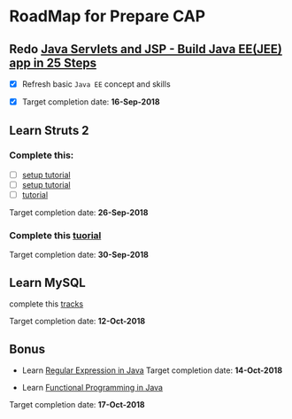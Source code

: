 # RoadMap for Prepare CAP

## Redo [Java Servlets and JSP - Build Java EE(JEE) app in 25 Steps](https://in28minutes1.teachable.com/courses/enrolled/259228)

- [x] Refresh basic ```Java EE``` concept and skills

- [x] Target completion date: **16-Sep-2018**

## Learn Struts 2
### Complete this:
- [ ] [setup tutorial](https://youtu.be/2vmsJ8WUhOU)
- [ ] [setup tutorial](https://o7planning.org/en/10329/struts2-tutorial-for-beginners)
- [ ] [tutorial](https://www.youtube.com/watch?v=f46WEeM8HTA&list=PLB7BB551126EDD5E0&index=1)

Target completion date: **26-Sep-2018**

### Complete this [tuorial](https://www.youtube.com/watch?v=IhdPzI483Wk)

Target completion date: **30-Sep-2018**

## Learn MySQL
complete this [tracks](https://teamtreehouse.com/tracks/beginning-sql)

Target completion date: **12-Oct-2018**

## Bonus

* Learn [Regular Expression in Java](https://teamtreehouse.com/library/regular-expressions-in-java)
Target completion date: **14-Oct-2018**

* Learn [Functional Programming in Java](https://teamtreehouse.com/library/introduction-to-functional-programming)

Target completion date: **17-Oct-2018**